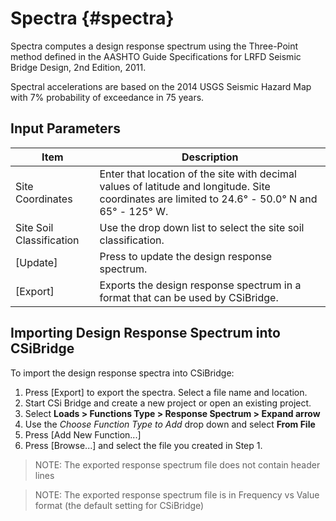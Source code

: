 Spectra {#spectra}
=====================
Spectra computes a design response spectrum using the Three-Point method defined in the AASHTO Guide Specifications for LRFD Seismic Bridge Design, 2nd Edition, 2011.

Spectral accelerations are based on the 2014 USGS Seismic Hazard Map with 7% probability of exceedance in 75 years.

Input Parameters
----------------

Item | Description
-----|------------
Site Coordinates | Enter that location of the site with decimal values of latitude and longitude. Site coordinates are limited to 24.6&deg; - 50.0&deg; N and 65&deg; - 125&deg; W.
Site Soil Classification | Use the drop down list to select the site soil classification.
[Update] | Press to update the design response spectrum.
[Export] | Exports the design response spectrum in a format that can be used by CSiBridge.

Importing Design Response Spectrum into CSiBridge
-------------------------------------------------
To import the design response spectra into CSiBridge:
1. Press [Export] to export the spectra. Select a file name and location.
2. Start CSi Bridge and create a new project or open an existing project.
3. Select **Loads > Functions Type > Response Spectrum > Expand arrow**
4. Use the *Choose Function Type to Add* drop down and select **From File**
5. Press [Add New Function...]
6. Press [Browse...] and select the file you created in Step 1.

> NOTE: The exported response spectrum file does not contain header lines

> NOTE: The exported response spectrum file is in Frequency vs Value format (the default setting for CSiBridge)